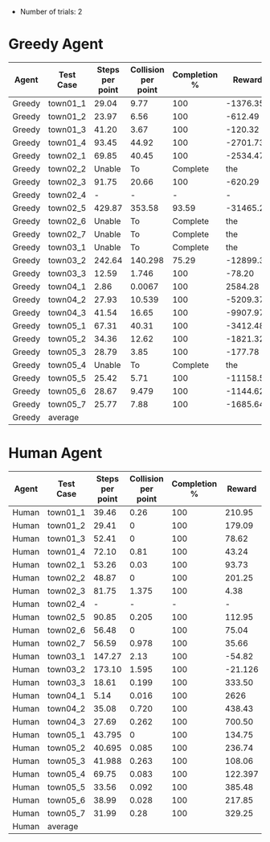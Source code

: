 - Number of trials: 2

# Greedy Agent
| Agent  | Test Case | Steps per point | Collision per point | Completion % | Reward    | Reward per point |
|--------|-----------|-----------------|---------------------|--------------|-----------|------------------|
| Greedy | town01_1  | 29.04           | 9.77                | 100          | -1376.35  | -16.58           |
| Greedy | town01_2  | 23.97           | 6.56                | 100          | -612.49   | -10.38           |
| Greedy | town01_3  | 41.20           | 3.67                | 100          | -120.32   | -4.46            |
| Greedy | town01_4  | 93.45           | 44.92               | 100          | -2701.73  | -87.15           |
| Greedy | town02_1  | 69.85           | 40.45               | 100          | -2534.47  | -81.76           |
| Greedy | town02_2  | Unable          | To                  | Complete     | the       | route            |
| Greedy | town02_3  | 91.75           | 20.66               | 100          | -620.29   | -38.77           |
| Greedy | town02_4  | -               | -                   | -            | -         | -                |
| Greedy | town02_5  | 429.87          | 353.58              | 93.59        | -31465.21 | -806.80          |
| Greedy | town02_6  | Unable          | To                  | Complete     | the       | route            |
| Greedy | town02_7  | Unable          | To                  | Complete     | the       | route            |
| Greedy | town03_1  | Unable          | To                  | Complete     | the       | route            |
| Greedy | town03_2  | 242.64          | 140.298             | 75.29        | -12899.38 | -307.13          |
| Greedy | town03_3  | 12.59           | 1.746               | 100          | -78.20    | -0.61            |
| Greedy | town04_1  | 2.86            | 0.0067              | 100          | 2584.28   | 2.65             |
| Greedy | town04_2  | 27.93           | 10.539              | 100          | -5209.37  | -20.51           |
| Greedy | town04_3  | 41.54           | 16.65               | 100          | -9907.97  | -34.17           |
| Greedy | town05_1  | 67.31           | 40.31               | 100          | -3412.48  | -77.56           |
| Greedy | town05_2  | 34.36           | 12.62               | 100          | -1821.32  | -22.21           |
| Greedy | town05_3  | 28.79           | 3.85                | 100          | -177.78   | -4.44            |
| Greedy | town05_4  | Unable          | To                  | Complete     | the       | route            |
| Greedy | town05_5  | 25.42           | 5.71                | 100          | -11158.52 | -8.52            |
| Greedy | town05_6  | 28.67           | 9.479               | 100          | -1144.62  | -15.897          |
| Greedy | town05_7  | 25.77           | 7.88                | 100          | -1685.64  | -12.77           |
| Greedy | average   |
# Human Agent
| Agent  | Test Case | Steps per point | Collision per point | Completion % | Reward    | Reward per point |
|--------|-----------|-----------------|---------------------|--------------|-----------|------------------|
| Human  | town01_1  | 39.46           | 0.26                | 100          | 210.95    | 2.54             |
| Human  | town01_2  | 29.41           | 0                   | 100          | 179.09    | 3.04             |
| Human  | town01_3  | 52.41           | 0                   | 100          | 78.62     | 2.91             |
| Human  | town01_4  | 72.10           | 0.81                | 100          | 43.24     | 1.39             |
| Human  | town02_1  | 53.26           | 0.03                | 100          | 93.73     | 3.02             |
| Human  | town02_2  | 48.87           | 0                   | 100          | 201.25    | 2.96             |
| Human  | town02_3  | 81.75           | 1.375               | 100          | 4.38      | 0.27             |
| Human  | town02_4  | -               | -                   | -            | -         | -                |
| Human  | town02_5  | 90.85           | 0.205               | 100          | 112.95    | 2.90             |
| Human  | town02_6  | 56.48           | 0                   | 100          | 75.04     | 3.13             |
| Human  | town02_7  | 56.59           | 0.978               | 100          | 35.66     | 1.55             |
| Human  | town03_1  | 147.27          | 2.13                | 100          | -54.82    | -1.02            |
| Human  | town03_2  | 173.10          | 1.595               | 100          | -21.126   | -0.50            |
| Human  | town03_3  | 18.61           | 0.199               | 100          | 333.50    | 2.61             |
| Human  | town04_1  | 5.14            | 0.016               | 100          | 2626      | 2.69             |
| Human  | town04_2  | 35.08           | 0.720               | 100          | 438.43    | 1.73             |
| Human  | town04_3  | 27.69           | 0.262               | 100          | 700.50    | 2.42             |
| Human  | town05_1  | 43.795          | 0                   | 100          | 134.75    | 3.06             |
| Human  | town05_2  | 40.695          | 0.085               | 100          | 236.74    | 2.79             |
| Human  | town05_3  | 41.988          | 0.263               | 100          | 108.06    | 2.70             |
| Human  | town05_4  | 69.75           | 0.083               | 100          | 122.397   | 3.40             |
| Human  | town05_5  | 33.56           | 0.092               | 100          | 385.48    | 2.83             |
| Human  | town05_6  | 38.99           | 0.028               | 100          | 217.85    | 3.03             |
| Human  | town05_7  | 31.99           | 0.28                | 100          | 329.25    | 2.49             |
| Human  | average   | 
